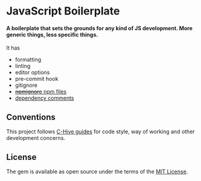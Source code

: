 # JavaScript Boilerplate

#### A boilerplate that sets the grounds for any kind of JS development. More generic things, less specific things.

It has
- formatting
- linting
- editor options
- pre-commit hook
- gitignore
- [~~npmignore~~ npm files](https://github.com/c-hive/guides/blob/master/js/package.md#what-to-include)
- [dependency comments](https://github.com/c-hive/guides/blob/master/js/misc.md#comment-dependencies-in-the-packagejson)

## Conventions

This project follows [C-Hive guides](https://github.com/c-hive/guides) for code style, way of working and other development concerns.

## License

The gem is available as open source under the terms of the [MIT License](http://opensource.org/licenses/MIT).
